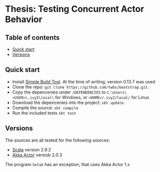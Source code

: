 # Thesis: Testing Concurrent Actor Behavior

## Table of contents

- [Quick start](#quick-start)
- [Versions](#versions)

## Quick start

- Install [Simple Build Tool](http://www.scala-sbt.org/). At the time of writing, version 0.13.7 was used
- Clone the repo: `git clone https://github.com/twbs/bootstrap.git`.
- Copy the depencenies under `/DEPENDENCIES` to `C:\Users\<USER>\.ivy2\local\` for Windows, or `<HOME>/.ivy2/local/` for Linux
- Download the depencenies into the project: `sbt update`.
- Compile the source: `sbt compile`
- Run the included tests `sbt test`

## Versions

The sources are all tested for the following sources:

- [Scala](http://scala-lang.org/) version 2.9.2
- [Akka Actor](http://akka.io/) versiob 2.0.3

The program `Setak` has an exception, that uses Akka Actor 1.x
